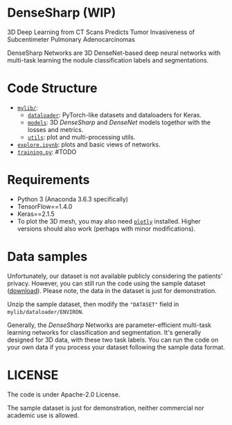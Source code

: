 # DenseSharp (WIP)
3D Deep Learning from CT Scans Predicts Tumor Invasiveness of Subcentimeter Pulmonary Adenocarcinomas

DenseSharp Networks are 3D DenseNet-based deep neural networks with multi-task learning the nodule classification labels and segmentations. 

# Code Structure
* [`mylib/`](mylib/):
    * [`dataloader`](mylib/dataloader): PyTorch-like datasets and dataloaders for Keras.
    * [`models`](mylib/models): 3D *DenseSharp* and *DenseNet* models togethor with the losses and metrics.
    * [`utils`](mylib/utils): plot and multi-processing utils.
* [`explore.ipynb`](explore.ipynb): plots and basic views of networks.
* [`training.py`](training.py): #TODO

# Requirements
* Python 3 (Anaconda 3.6.3 specifically)
* TensorFlow==1.4.0
* Keras==2.1.5
* To plot the 3D mesh, you may also need [`plotly`](https://plot.ly/python/) installed.
Higher versions should also work (perhaps with minor modifications).


# Data samples
Unfortunately, our dataset is not available publicly considering the patients' 
privacy. However, you can still run the code using the sample dataset 
([download](https://drive.google.com/open?id=1c-suZobPIH-DSE99zspPb098jEiDqRGa)).
Please note, the data in the dataset is just for demonstration.

Unzip the sample dataset, then modify the `"DATASET"` field in `mylib/dataloader/ENVIRON`.

Generally, the *DenseSharp* Networks are parameter-efficient multi-task learning 
networks for classification and segmentation. It's generally designed for 3D data,
with these two task labels. You can run the code on your own data if you process
your dataset following the sample data format.

# LICENSE
The code is under Apache-2.0 License.

The sample dataset is just for demonstration, neither commercial nor 
academic use is allowed.

